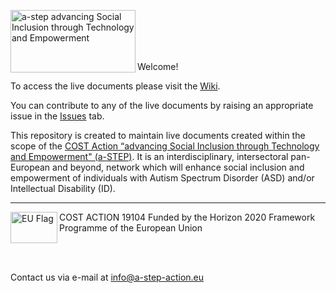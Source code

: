 <a href="https://www.a-step-action.eu"><img src="https://www.a-step-action.eu/wp-content/uploads/2021/08/Asset-3.svg" alt = " a-step advancing Social Inclusion through Technology and Empowerment"  align="left" height="100" width="200" ></a>

<br>
<br>
<br>
<br>

Welcome!

To access the live documents please visit the [Wiki](https://github.com/a-STEP-action/a-STEP/wiki).

You can contribute to any of the live documents by raising an appropriate issue in the [Issues](https://github.com/lseeman/a-STEP/issues/) tab.

This repository is created to maintain live documents created within the scope of the [COST Action “advancing Social Inclusion through Technology and Empowerment" (a-STEP)](www.a-step-action.eu). It is an interdisciplinary, intersectoral pan-European and beyond, network which will enhance social inclusion and empowerment of individuals with Autism Spectrum Disorder (ASD) and/or Intellectual Disability (ID).




***

<img src="https://www.a-step-action.eu/wp-content/uploads/2021/07/flag_yellow_low-300x201-1.jpg" alt="EU Flag" align="left" height="50" width="75" > COST ACTION 19104
Funded by the Horizon 2020 Framework Programme of the European Union

<br>
<br>

Contact us via e-mail at info@a-step-action.eu
